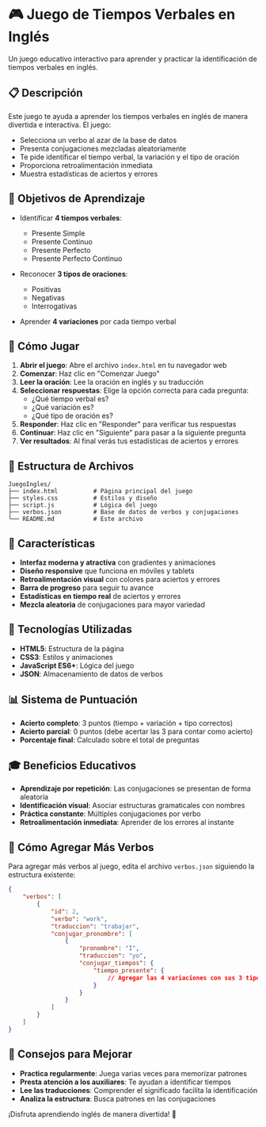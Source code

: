# 🎮 Juego de Tiempos Verbales en Inglés

Un juego educativo interactivo para aprender y practicar la identificación de tiempos verbales en inglés.

## 📋 Descripción

Este juego te ayuda a aprender los tiempos verbales en inglés de manera divertida e interactiva. El juego:

- Selecciona un verbo al azar de la base de datos
- Presenta conjugaciones mezcladas aleatoriamente
- Te pide identificar el tiempo verbal, la variación y el tipo de oración
- Proporciona retroalimentación inmediata
- Muestra estadísticas de aciertos y errores

## 🎯 Objetivos de Aprendizaje

- Identificar **4 tiempos verbales**:
  - Presente Simple
  - Presente Continuo
  - Presente Perfecto
  - Presente Perfecto Continuo

- Reconocer **3 tipos de oraciones**:
  - Positivas
  - Negativas
  - Interrogativas

- Aprender **4 variaciones** por cada tiempo verbal

## 🚀 Cómo Jugar

1. **Abrir el juego**: Abre el archivo `index.html` en tu navegador web
2. **Comenzar**: Haz clic en "Comenzar Juego"
3. **Leer la oración**: Lee la oración en inglés y su traducción
4. **Seleccionar respuestas**: Elige la opción correcta para cada pregunta:
   - ¿Qué tiempo verbal es?
   - ¿Qué variación es?
   - ¿Qué tipo de oración es?
5. **Responder**: Haz clic en "Responder" para verificar tus respuestas
6. **Continuar**: Haz clic en "Siguiente" para pasar a la siguiente pregunta
7. **Ver resultados**: Al final verás tus estadísticas de aciertos y errores

## 📁 Estructura de Archivos

```
JuegoIngles/
├── index.html          # Página principal del juego
├── styles.css          # Estilos y diseño
├── script.js           # Lógica del juego
├── verbos.json         # Base de datos de verbos y conjugaciones
└── README.md           # Este archivo
```

## 🎨 Características

- **Interfaz moderna y atractiva** con gradientes y animaciones
- **Diseño responsive** que funciona en móviles y tablets
- **Retroalimentación visual** con colores para aciertos y errores
- **Barra de progreso** para seguir tu avance
- **Estadísticas en tiempo real** de aciertos y errores
- **Mezcla aleatoria** de conjugaciones para mayor variedad

## 🔧 Tecnologías Utilizadas

- **HTML5**: Estructura de la página
- **CSS3**: Estilos y animaciones
- **JavaScript ES6+**: Lógica del juego
- **JSON**: Almacenamiento de datos de verbos

## 📊 Sistema de Puntuación

- **Acierto completo**: 3 puntos (tiempo + variación + tipo correctos)
- **Acierto parcial**: 0 puntos (debe acertar las 3 para contar como acierto)
- **Porcentaje final**: Calculado sobre el total de preguntas

## 🎓 Beneficios Educativos

- **Aprendizaje por repetición**: Las conjugaciones se presentan de forma aleatoria
- **Identificación visual**: Asociar estructuras gramaticales con nombres
- **Práctica constante**: Múltiples conjugaciones por verbo
- **Retroalimentación inmediata**: Aprender de los errores al instante

## 🔄 Cómo Agregar Más Verbos

Para agregar más verbos al juego, edita el archivo `verbos.json` siguiendo la estructura existente:

```json
{
    "verbos": [
        {
            "id": 2,
            "verbo": "work",
            "traduccion": "trabajar",
            "conjugar_pronombre": [
                {
                    "pronombre": "I",
                    "traduccion": "yo",
                    "conjugar_tiempos": {
                        "tiempo_presente": {
                            // Agregar las 4 variaciones con sus 3 tipos
                        }
                    }
                }
            ]
        }
    ]
}
```

## 🎯 Consejos para Mejorar

- **Practica regularmente**: Juega varias veces para memorizar patrones
- **Presta atención a los auxiliares**: Te ayudan a identificar tiempos
- **Lee las traducciones**: Comprender el significado facilita la identificación
- **Analiza la estructura**: Busca patrones en las conjugaciones

¡Disfruta aprendiendo inglés de manera divertida! 🎉
